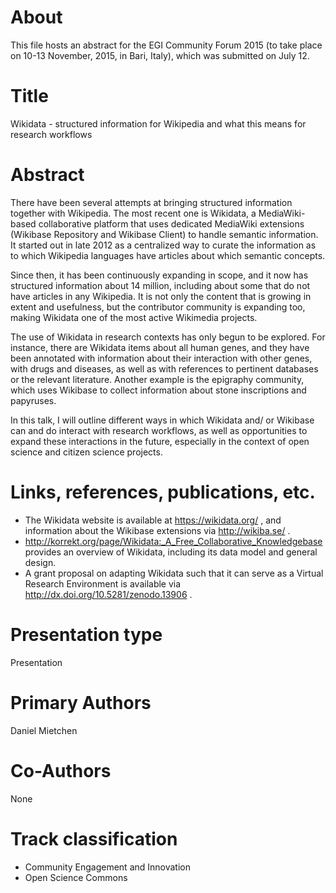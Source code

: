 # About
This file hosts an abstract for the EGI Community Forum 2015 (to take place on 10-13 November, 2015, in Bari, Italy), which was submitted on July 12.

# Title 
Wikidata - structured information for Wikipedia and what this means for research workflows
 
# Abstract
There have been several attempts at bringing structured information together with Wikipedia. The most recent one is Wikidata, a MediaWiki-based collaborative platform that uses dedicated MediaWiki extensions (Wikibase Repository and Wikibase Client) to handle semantic information. It started out in late 2012 as a centralized way to curate the information as to which Wikipedia languages have articles about which semantic concepts.

Since then, it has been continuously expanding in scope, and it now has structured information about 14 million, including about some that do not have articles in any Wikipedia. It is not only the content that is growing in extent and usefulness, but the contributor community is expanding too, making Wikidata one of the most active Wikimedia projects. 

The use of Wikidata in research contexts has only begun to be explored. For instance, there are Wikidata items about all human genes, and they have been annotated with information about their interaction with other genes, with drugs and diseases, as well as with references to pertinent databases or the relevant literature. Another example is the epigraphy community, which uses Wikibase to collect information about stone inscriptions and papyruses. 

In this talk, I will outline different ways in which Wikidata and/ or Wikibase can and do interact with research workflows, as well as opportunities to expand these interactions in the future, especially in the context of open science and citizen science projects.

# Links, references, publications, etc. 
* The Wikidata website is available at https://wikidata.org/ , and information about the Wikibase extensions via http://wikiba.se/ .
* http://korrekt.org/page/Wikidata:_A_Free_Collaborative_Knowledgebase provides an overview of Wikidata, including its data model and general design.
* A grant proposal on adapting Wikidata such that it can serve as a Virtual Research Environment is available via http://dx.doi.org/10.5281/zenodo.13906 .

# Presentation type 	
Presentation

# Primary Authors
Daniel Mietchen

# Co-Authors
None

# Track classification
 
* Community Engagement and Innovation
* Open Science Commons

